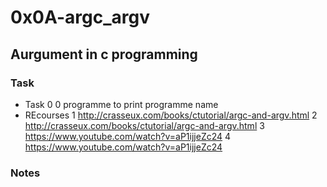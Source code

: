 # 0x0A-argc_argv

## Aurgument in c programming
### Task
* Task 0 
0 programme to print programme name
* REcourses 
1 http://crasseux.com/books/ctutorial/argc-and-argv.html
2 http://crasseux.com/books/ctutorial/argc-and-argv.html
3 https://www.youtube.com/watch?v=aP1ijjeZc24
4 https://www.youtube.com/watch?v=aP1ijjeZc24
### Notes
